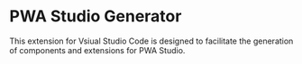 # PWA Studio Generator

This extension for Vsiual Studio Code is designed to facilitate the generation of components and extensions for PWA Studio.